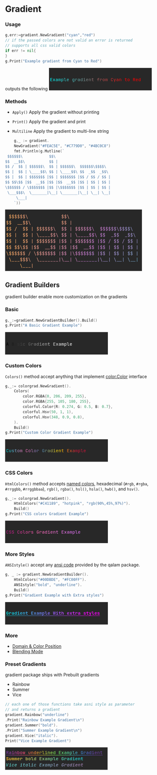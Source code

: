 # Gradient
### Usage
```go
g,err:=gradient.NewGradient("cyan","red")
// if the passed colors are not valid an error is returned
// supports all css valid colors
if err != nil{
}
g.Print("Example gradient from Cyan to Red")
```
outputs the following
![gradient Example](../doc/images/gradient_example1.png)
### Methods
- `Apply()`
Apply the gradient without printing

- `Print()`
Apply the gradient and print 

- `Multiline`
Apply the gradient to multi-line string
```go
	g,_ := gradient.
	NewGradient("#FEAC5E", "#C779D0", "#4BC0C8")
	fmt.Println(g.Mutline(`
 $$$$$$\            $$\
$$  __$$\           $$ |
$$ /  $$ | $$$$$$\  $$ | $$$$$$\  $$$$$$\$$$$\
$$ |  $$ | \____$$\ $$ | \____$$\ $$  _$$  _$$\
$$ |  $$ | $$$$$$$ |$$ | $$$$$$$ |$$ / $$ / $$ |
$$ $$\$$ |$$  __$$ |$$ |$$  __$$ |$$ | $$ | $$ |
\$$$$$$ / \$$$$$$$ |$$ |\$$$$$$$ |$$ | $$ | $$ |
 \___$$$\  \_______|\__| \_______|\__| \__| \__|
     \___|
	`))
```
![multi-line text](../doc/images/multiline_example.png)

## Gradient Builders
gradient builder enable more customization on the gradients
### Basic
```go
g,_:=gradient.NewGradientBuilder().Build()
g.Print("A Basic Gradient Example")
```
![Basic Gradient](../doc/images/basic_example.png)

### Custom Colors
`Colors()` method accept anything that implement [color.Color](https://golang.org/pkg/images/color/#Color) interface
```go
g,_:= colorgrad.NewGradient().
    Colors(
        color.RGBA{0, 206, 209, 255},
        color.RGBA{255, 105, 180, 255},
        colorful.Color{R: 0.274, G: 0.5, B: 0.7},
        colorful.Hsv(50, 1, 1),
        colorful.Hsv(348, 0.9, 0.8),
    ).
    Build()
g.Print("Custom Color Gradient Example")    
```
![Custom Color gradient](../doc/images/customcolor_example.png)

### CSS Colors
`HtmlColors()`  method accepts  [named colors](https://www.w3.org/TR/css-color-4/#named-colors), hexadecimal (`#rgb`,  `#rgba`,  `#rrggbb`,  `#rrggbbaa`),  `rgb()`,  `rgba()`,  `hsl()`,  `hsla()`,  `hwb()`, and  `hsv()`.
```go
g,_:= colorgrad.NewGradient().
    HtmlColors("#C41189", "hotpink", "rgb(90%,45%,97%)").
    Build()
g.Print("CSS colors Gradient Example")
```
![CSS Color gradient](../doc/images/csscolor_example.png)
### More Styles
`ANSIstyle()` accept any [ansi code](https://github.com/iskaa02/qalam/blob/main/README.MD#usage) 
provided by the qalam package.
```go
g, _ := gradient.NewGradientBuilder().
	HtmlColors("#00DBDE", "#FC00FF").
	ANSIstyle("bold", "underline").
	Build()
g.Print("Gradient Example with Extra styles")
```
![gradient with extra style example](../doc/images/extrastyles_example.png)

### More
- [Domain & Color Position](https://github.com/mazznoer/colorgrad#domain--color-position)
- [Blending Mode](https://github.com/mazznoer/colorgrad#blending-mode)

### Preset Gradients
gradient package ships with Prebuilt gradients
- Rainbow
- Summer
- Vice
```go
// each one of those functions take asni style as parameter
// and returns a gradient
gradient.Rainbow("underline")
.Print("Rainbow Example Gradient\n")
gradient.Summer("bold").
.Print("Summer Example Gradient\n")
gradient.Vice("italic").
Print("Vice Example Gradient")
```
![Preset example](../doc/images/presets_example.png)
